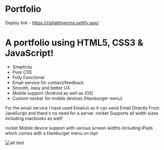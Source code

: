 # Portfolio

Deploy link - https://rishabhverma.netlify.app/

# A portfolio using HTML5, CSS3 & JavaScript!

- Simplicity
- Pure CSS 
- Fully Functional
- Email service for contact/feedback
- Smooth, easy and better UX
- Mobile support (Android as well as IOS)
- Custom navbar for mobile devices (Hamburger menu)

For the email service I have used EmailJs as it can send Email Directly From JavaScript and there's no need for a server.
rocket Supports all width sizes including macbooks as well!

rocket Mobile device support with various screen widths including iPads which comes with a Hamburger menu on top!

![alt text](https://github.com/rishabhv12/Portfolio/blob/main/portfolio.png?raw=true)
